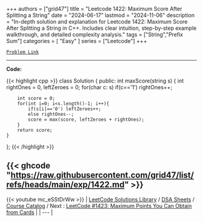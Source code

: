 
+++
authors = ["grid47"]
title = "Leetcode 1422: Maximum Score After Splitting a String"
date = "2024-06-17"
lastmod = "2024-11-06"
description = "In-depth solution and explanation for Leetcode 1422: Maximum Score After Splitting a String in C++. Includes clear intuition, step-by-step example walkthrough, and detailed complexity analysis."
tags = ["String","Prefix Sum"]
categories = [
    "Easy"
]
series = ["Leetcode"]
+++



[`Problem Link`](https://leetcode.com/problems/maximum-score-after-splitting-a-string/description/)

---
**Code:**

{{< highlight cpp >}}
class Solution {
public:
    int maxScore(string s) {
        int rightOnes = 0, leftZeroes = 0;
        for(char c: s)
            if(c=='1') rightOnes++;
        
        int score = 0;
        for(int i=0; i<s.length()-1; i++){
            if(s[i]=='0') leftZeroes++;
            else rightOnes--;
            score = max(score, leftZeroes + rightOnes);
        }
        return score;
    }
};
{{< /highlight >}}

{{< ghcode "https://raw.githubusercontent.com/grid47/list/refs/heads/main/exp/1422.md" >}}
---
{{< youtube mc_eSStDrWw >}}
| [LeetCode Solutions Library](https://grid47.xyz/leetcode/) / [DSA Sheets](https://grid47.xyz/sheets/) / [Course Catalog](https://grid47.xyz/courses/) / Next : [LeetCode #1423: Maximum Points You Can Obtain from Cards](https://grid47.xyz/leetcode/solution-1423-maximum-points-you-can-obtain-from-cards/) |
| --- |
